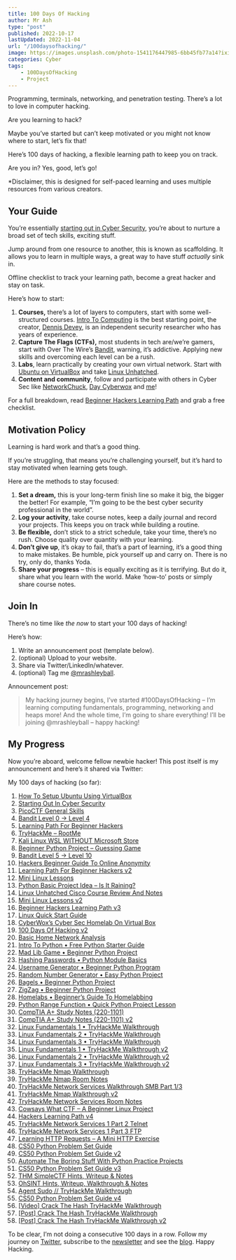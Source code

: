 ```yaml
---
title: 100 Days Of Hacking
author: Mr Ash
type: "post"
published: 2022-10-17
lastUpdated: 2022-11-04
url: "/100daysofhacking/"
image: https://images.unsplash.com/photo-1541176447985-6bb45fb77a14?ixid=MnwxNTI0MzJ8MHwxfGFsbHx8fHx8fHx8fDE2MTY3NjU5MTk&ixlib=rb-1.2.1&fm=jpg&q=85&fit=crop&w=1707&h=2560
categories: Cyber
tags:
    - 100DaysOfHacking
    - Project
---
```


<!-- <iframe frameborder="0" height="102px" loading="lazy" scrolling="no" src="https://anchor.fm/mrashleyball/embed/episodes/100-Days-Of-Hacking-e16j8d7" width="400px"></iframe> -->

Programming, terminals, networking, and penetration testing. There’s a lot to love in computer hacking.

Are you learning to hack?

Maybe you’ve started but can’t keep motivated or you might not know where to start, let’s fix that!

Here’s 100 days of hacking, a flexible learning path to keep you on track.

Are you in? Yes, good, let’s go!

\*Disclaimer, this is designed for self-paced learning and uses multiple resources from various creators.

## Your Guide

You’re essentially [starting out in Cyber Security](https://mrash.co/starting-out-in-cyber-security/), you’re about to nurture a broad set of tech skills, exciting stuff.

Jump around from one resource to another, this is known as scaffolding. It allows you to learn in multiple ways, a great way to have stuff *actually* sink in.

<!-- <div class="elementor elementor-5269" data-elementor-id="5269" data-elementor-type="section"><div class="elementor-section-wrap"> <section class="elementor-section elementor-top-section elementor-element elementor-element-650fe30 elementor-section-boxed elementor-section-height-default elementor-section-height-default" data-element_type="section" data-id="650fe30" data-particle-mobile-disabled="false" data-particle_enable="false" data-settings="{"ekit_has_onepagescroll_dot":"yes"}"><div class="elementor-container elementor-column-gap-default"><div class="elementor-row"><div class="elementor-column elementor-col-100 elementor-top-column elementor-element elementor-element-19d1b1d" data-element_type="column" data-id="19d1b1d"><div class="elementor-column-wrap elementor-element-populated"><div class="elementor-widget-wrap"> <section class="elementor-section elementor-inner-section elementor-element elementor-element-75001c1 elementor-section-boxed elementor-section-height-default elementor-section-height-default" data-element_type="section" data-id="75001c1" data-particle-mobile-disabled="false" data-particle_enable="false" data-settings="{"ekit_has_onepagescroll_dot":"yes"}"><div class="elementor-container elementor-column-gap-default"><div class="elementor-row"><div class="elementor-column elementor-col-100 elementor-inner-column elementor-element elementor-element-2d39fa8" data-element_type="column" data-id="2d39fa8" data-settings="{"background_background":"gradient"}"><div class="elementor-column-wrap elementor-element-populated"><div class="elementor-background-overlay"></div><div class="elementor-widget-wrap"><div class="elementor-element elementor-element-87a745b elementor-position-right elementor-vertical-align-middle elementor-view-default elementor-mobile-position-top elementor-widget elementor-widget-icon-box" data-element_type="widget" data-id="87a745b" data-settings="{"ekit_we_effect_on":"none"}" data-widget_type="icon-box.default"><div class="elementor-widget-container"><div class="elementor-icon-box-wrapper"><div class="elementor-icon-box-icon"> <span class="elementor-icon elementor-animation-">  </span> </div><div class="elementor-icon-box-content"> <span> **Free Checklist:** Hacker's Learning Path </span> -->

 Offline checklist to track your learning path, become a great hacker and stay on task.

 <!-- </div> </div> </div> </div><div class="elementor-element elementor-element-96a5f87 elementor-tablet-button-align-stretch elementor-button-align-stretch elementor-widget elementor-widget-form" data-element_type="widget" data-id="96a5f87" data-settings="{"button_width":"25","step_next_label":"Next","step_previous_label":"Previous","step_type":"number_text","step_icon_shape":"circle","ekit_we_effect_on":"none"}" data-widget_type="form.default"><div class="elementor-widget-container"> <form class="elementor-form" method="post" name="CTA - Hackers Checklist"> <input name="post_id" type="hidden" value="5269"></input> <input name="form_id" type="hidden" value="96a5f87"></input> <input name="referer_title" type="hidden" value=""></input><div class="elementor-form-fields-wrapper elementor-labels-"><div class="elementor-field-type-email elementor-field-group elementor-column elementor-field-group-email elementor-col-75 elementor-md-80 elementor-field-required"> <label class="elementor-field-label elementor-screen-only" for="form-field-email"> Email </label> <input aria-required="true" class="elementor-field elementor-size-xs  elementor-field-textual" id="form-field-email" name="form_fields[email]" placeholder="Enter Email Here" required="required" size="1" type="email"></input> </div><div class="elementor-field-group elementor-column elementor-field-type-submit elementor-col-25 e-form__buttons"> <button class="elementor-button elementor-size-xs" type="submit"> <span> <span class=" elementor-button-icon"> </span> <span class="elementor-button-text">Get</span> </span> </button> </div> </div> </form> </div> </div> </div> </div> </div> </div> </div> </section> </div> </div> </div> </div> </div> </section> </div> </div> -->
 
 Here’s how to start:

1. **Courses,** there’s a lot of layers to computers, start with some well-structured courses. [Intro To Computing](https://academy.hoppersroppers.org/course/view.php?id=8) is the best starting point, the creator, [Dennis Devey](https://www.hoppersroppers.org/about.html), is an independent security researcher who has years of experience.
2. **Capture The Flags (CTFs),** most students in tech are/we’re gamers, start with Over The Wire’s [Bandit](https://mrash.co/bandit-level-0-level-4/), warning, it’s addictive. Applying new skills and overcoming each level can be a rush.
3. **Labs**, learn practically by creating your own virtual network. Start with [Ubuntu on VirtualBox](https://mrash.co/how-to-setup-ubuntu-using-virtualbox/) and take [Linux Unhatched](https://mrash.co/linux-unhatched-cisco-course-review-and-notes/).
4. **Content and community**, follow and participate with others in Cyber Sec like [NetworkChuck](https://networkchuck.com/), [Day Cyberwox](https://www.youtube.com/channel/UCY-UlEymdA23eo09U9a0FLA) and [me](https://twitter.com/mrashleyball)!

<!-- <div class="elementor elementor-5483" data-elementor-id="5483" data-elementor-type="section"><div class="elementor-section-wrap"> <section class="elementor-section elementor-top-section elementor-element elementor-element-32d8c94 elementor-section-boxed elementor-section-height-default elementor-section-height-default" data-element_type="section" data-id="32d8c94" data-particle-mobile-disabled="false" data-particle_enable="false" data-settings="{"ekit_has_onepagescroll_dot":"yes"}"><div class="elementor-container elementor-column-gap-default"><div class="elementor-row"><div class="elementor-column elementor-col-100 elementor-top-column elementor-element elementor-element-5e7c56e" data-element_type="column" data-id="5e7c56e"><div class="elementor-column-wrap elementor-element-populated"><div class="elementor-widget-wrap"> <section class="elementor-section elementor-inner-section elementor-element elementor-element-fc64076 elementor-section-boxed elementor-section-height-default elementor-section-height-default" data-element_type="section" data-id="fc64076" data-particle-mobile-disabled="false" data-particle_enable="false" data-settings="{"ekit_has_onepagescroll_dot":"yes"}"><div class="elementor-container elementor-column-gap-no"><div class="elementor-row"><div class="elementor-column elementor-col-100 elementor-inner-column elementor-element elementor-element-f7d6b37" data-element_type="column" data-id="f7d6b37"><div class="elementor-column-wrap elementor-element-populated"><div class="elementor-widget-wrap"><div class="elementor-element elementor-element-4c75247 elementor-widget elementor-widget-text-editor" data-element_type="widget" data-id="4c75247" data-settings="{"ekit_we_effect_on":"none"}" data-widget_type="text-editor.default"><div class="elementor-widget-container"><div class="elementor-text-editor elementor-clearfix">Recent Posts

 </div> </div> </div><div class="elementor-element elementor-element-322ad34 elementor-widget elementor-widget-elementskit-post-list" data-element_type="widget" data-id="322ad34" data-settings="{"ekit_we_effect_on":"none"}" data-widget_type="elementskit-post-list.default"><div class="elementor-widget-container"><div class="ekit-wid-con">- [ <span class="elementor-icon-list-icon">  </span><div class="ekit_post_list_content_wraper"> <span class="elementor-icon-list-text">How To Fix TryHackMe VPN Not Working | Troubleshooting OpenVPN</span> </div> ](https://mrash.co/how-to-fix-tryhackme-vpn-not-working-troubleshooting-openvpn/)
- [ <span class="elementor-icon-list-icon">  </span><div class="ekit_post_list_content_wraper"> <span class="elementor-icon-list-text">Crack The Hash TryHackMe Walkthrough</span> </div> ](https://mrash.co/crack-the-hash-tryhackme-walkthrough/)
- [ <span class="elementor-icon-list-icon">  </span><div class="ekit_post_list_content_wraper"> <span class="elementor-icon-list-text">100 Days Of Hacking</span> </div> ](https://mrash.co/100daysofhacking/)
 
 </div> </div> </div> </div> </div> </div> </div> </div> </section> <section class="elementor-section elementor-inner-section elementor-element elementor-element-d91d33b elementor-section-boxed elementor-section-height-default elementor-section-height-default" data-element_type="section" data-id="d91d33b" data-particle-mobile-disabled="false" data-particle_enable="false" data-settings="{"ekit_has_onepagescroll_dot":"yes"}"><div class="elementor-container elementor-column-gap-no"><div class="elementor-row"><div class="elementor-column elementor-col-100 elementor-inner-column elementor-element elementor-element-6dee180" data-element_type="column" data-id="6dee180"><div class="elementor-column-wrap elementor-element-populated"><div class="elementor-widget-wrap"><div class="elementor-element elementor-element-7acfc36 elementor-widget elementor-widget-text-editor" data-element_type="widget" data-id="7acfc36" data-settings="{"ekit_we_effect_on":"none"}" data-widget_type="text-editor.default"><div class="elementor-widget-container"><div class="elementor-text-editor elementor-clearfix">Popular Posts

 </div> </div> </div><div class="elementor-element elementor-element-7b9396d elementor-widget elementor-widget-elementskit-post-list" data-element_type="widget" data-id="7b9396d" data-settings="{"ekit_we_effect_on":"none"}" data-widget_type="elementskit-post-list.default"><div class="elementor-widget-container"><div class="ekit-wid-con">- [ <span class="elementor-icon-list-icon">  </span><div class="ekit_post_list_content_wraper"> <span class="elementor-icon-list-text">OneNote to Notion - Moving Apps</span> </div> ](https://mrash.co/onenote-to-notion-moving-apps/)
- [ <span class="elementor-icon-list-icon">  </span><div class="ekit_post_list_content_wraper"> <span class="elementor-icon-list-text">100 Days Of Hacking</span> </div> ](https://mrash.co/100daysofhacking/)
- [ <span class="elementor-icon-list-icon">  </span><div class="ekit_post_list_content_wraper"> <span class="elementor-icon-list-text">Hackers Learning Path</span> </div> ](https://mrash.co/learning-path-for-beginner-hacker/)
 
 </div> </div> </div> </div> </div> </div> </div> </div> </section><div class="elementor-element elementor-element-2763e2a elementor-widget elementor-widget-text-editor" data-element_type="widget" data-id="2763e2a" data-settings="{"ekit_we_effect_on":"none"}" data-widget_type="text-editor.default"><div class="elementor-widget-container"><div class="elementor-text-editor elementor-clearfix">\*Shamless self-promotion, I know.

 </div> </div> </div> </div> </div> </div> </div> </div> </section> </div> </div> -->

For a full breakdown, read [Beginner Hackers Learning Path](https://mrash.co/learning-path-for-beginner-hacker/) and grab a free checklist.

## Motivation Policy

Learning is hard work and that’s a good thing.

If you’re struggling, that means you’re challenging yourself, but it’s hard to stay motivated when learning gets tough.

Here are the methods to stay focused:

1. **Set a dream,** this is your long-term finish line so make it big, the bigger the better! For example, “I’m going to be the best cyber security professional in the world”.
2. **Log your activity**, take course notes, keep a daily journal and record your projects. This keeps you on track while building a routine.
3. **Be flexible,** don’t stick to a strict schedule, take your time, there’s no rush. Choose quality over quantity with your learning.
4. **Don’t give up**, it’s okay to fail, that’s a part of learning, it’s a good thing to make mistakes. Be humble, pick yourself up and carry on. There is no try, only do, thanks Yoda.
5. **Share your progress** – this is equally exciting as it is terrifying. But do it, share what you learn with the world. Make ‘how-to’ posts or simply share course notes.

## Join In

There’s no time like *the now* to start your 100 days of hacking!

Here’s how:

1. Write an announcement post (template below).
2. (optional) Upload to your website.
3. Share via Twitter/LinkedIn/whatever.
4. (optional) Tag me [@mrashleyball](https://twitter.com/mrashleyball).

Announcement post:

> My hacking journey begins, I’ve started #100DaysOfHacking – I’m learning computing fundamentals, programming, networking and heaps more! And the whole time, I’m going to share everything! I’ll be joining @mrashleyball – happy hacking!

<!-- If you don’t have a website, see [Website In A Week](https://mrash.co/website-in-a-week-course/). -->

## My Progress

Now you’re aboard, welcome fellow newbie hacker! This post itself is my announcement and here’s it shared via Twitter:

<!-- <figure class="wp-block-embed is-type-rich is-provider-twitter wp-block-embed-twitter"><div class="wp-block-embed__wrapper">> ⚠ Announcement ⚠  
>   
> I've started [\#100DaysOfHacking](https://twitter.com/hashtag/100DaysOfHacking?src=hash&ref_src=twsrc%5Etfw) … but I'm doing it a little different.  
>   
> Full post: <https://t.co/heI4pVCOnb>
> 
> — Mr Ash (@mrash\_co) [March 26, 2021](https://twitter.com/mrash_co/status/1375554136653983744?ref_src=twsrc%5Etfw)

<script async="" charset="utf-8" src="https://platform.twitter.com/widgets.js"></script></div></figure> -->


My 100 days of hacking (so far):

1. [How To Setup Ubuntu Using VirtualBox](https://mrash.co/how-to-setup-ubuntu-using-virtualbox/)
2. [Starting Out In Cyber Security](https://mrash.co/starting-out-in-cyber-security/)
3. [PicoCTF General Skills](https://mrash.co/picoctf-general-skills/)
4. [Bandit Level 0 → Level 4](https://mrash.co/bandit-level-0-level-4/)
5. [Learning Path For Beginner Hackers](https://mrash.co/learning-path-for-beginner-hacker/)
6. [TryHackMe – RootMe](https://mrash.co/tryhackme-rootme/)
7. [Kali Linux WSL WITHOUT Microsoft Store](https://mrash.co/kali-linux-wsl-without-microsoft-store/)
8. [Beginner Python Project – Guessing Game](https://mrash.co/beginner-python-project-guessing-game/)
9. [Bandit Level 5 → Level 10](https://mrash.co/bandit-level-5-level-10/)
10. [Hackers Beginner Guide To Online Anonymity](https://mrash.co/hackers-beginner-guide-to-online-anonymity/(opens%20in%20a%20new%20tab))
11. [Learning Path For Beginner Hackers v2](https://mrash.co/learning-path-for-beginner-hacker/)
12. [Mini Linux Lessons](https://mrash.co/mini-linux-lessons/)
13. [Python Basic Project Idea – Is It Raining?](https://mrash.co/python-basic-project-idea-is-it-raining/)
14. [Linux Unhatched Cisco Course Review And Notes](https://mrash.co/linux-unhatched-cisco-course-review-and-notes/)
15. [Mini Linux Lessons v2](https://mrash.co/mini-linux-lessons/)
16. [Beginner Hackers Learning Path v3](https://mrash.co/learning-path-for-beginner-hacker/)
17. [Linux Quick Start Guide](https://mrash.co/linux-quick-start-guide/)
18. [CyberWox’s Cyber Sec Homelab On Virtual Box](https://mrash.co/cyberwox-cybersec-homelab-virtual-box/)
19. [100 Days Of Hacking v2](https://mrash.co/100daysofhacking/)
20. [Basic Home Network Analysis](https://mrash.co/basic-home-network-analysis-beginner-cyber-sec-project/)
21. [Intro To Python • Free Python Starter Guide](https://mrash.co/intro-to-python-free-python-starter-guide/)
22. [Mad Lib Game • Beginner Python Project](https://mrash.co/mad-lib-game-beginner-python-project/)
23. [Hashing Passwords • Python Module Basics](https://mrash.co/hashing-passwords-python-module-basics/)
24. [Username Generator • Beginner Python Program](https://mrash.co/username-generator-beginner-python-program/)
25. [Random Number Generator • Easy Python Project](https://mrash.co/random-number-generator-easy-python-project/)
26. [Bagels • Beginner Python Project](https://mrash.co/bagels-beginner-python-project/)
27. [ZigZag • Beginner Python Project](https://mrash.co/zigzag-beginner-python-project/)
28. [Homelabs • Beginner’s Guide To Homelabbing](https://mrash.co/homelabs-beginners-guide-to-homelabbing/)
29. [Python Range Function • Quick Python Project Lesson](https://mrash.co/python-range-function-quick-python-project-lesson/)
30. [CompTIA A+ Study Notes (220-1101)](https://mrash.co/comptia-a-plus-study-notes/)
31. [CompTIA A+ Study Notes (220-1101) v2](https://mrash.co/comptia-a-plus-study-notes/)
32. [Linux Fundamentals 1 • TryHackMe Walkthrough](https://mrash.co/linux-fundamentals-1-tryhackme-walkthrough/)
33. [Linux Fundamentals 2 • TryHackMe Walkthrough](https://mrash.co/linux-fundamentals-2-tryhackme-walkthrough/)
34. [Linux Fundamentals 3 • TryHackMe Walkthrough](https://mrash.co/linux-fundamentals-3-tryhackme-walkthrough/)
35. [Linux Fundamentals 1 • TryHackMe Walkthrough v2](https://mrash.co/linux-fundamentals-1-tryhackme-walkthrough/)
36. [Linux Fundamentals 2 • TryHackMe Walkthrough v2](https://mrash.co/linux-fundamentals-2-tryhackme-walkthrough/)
37. [Linux Fundamentals 3 • TryHackMe Walkthrough v2](https://mrash.co/linux-fundamentals-3-tryhackme-walkthrough/)
38. [TryHackMe Nmap Walkthrough](https://mrash.co/tryhackme-nmap-walkthrough/)
39. [TryHackMe Nmap Room Notes](https://mrash.co/tryhackme-nmap-room-notes/)
40. [TryHackMe Network Services Walkthrough SMB Part 1/3](https://mrash.co/tryhackme-network-services-walkthrough-smb-part-1-3/)
41. [TryHackMe Nmap Walkthrough v2](https://mrash.co/tryhackme-nmap-walkthrough/)
42. [TryHackMe Network Services Room Notes](https://mrash.co/tryhackme-network-services-room-notes/)
43. [Cowsays What CTF – A Beginner Linux Project](https://mrash.co/cowsays-what-ctf/)
44. [Hackers Learning Path v4](https://mrash.co/learning-path-for-beginner-hacker/)
45. [TryHackMe Network Services 1 Part 2 Telnet](https://mrash.co/tryhackme-network-services-1-part-2-telnet/)
46. [TryHackMe Network Services 1 Part 3 FTP](https://mrash.co/tryhackme-network-services-1-part-3-ftp/)
47. [Learning HTTP Requests – A Mini HTTP Exercise](https://mrash.co/learning-http-requests-a-mini-http-exercise/)
48. [CS50 Python Problem Set Guide](https://mrash.co/cs50-python-problem-set-guide/)
49. [CS50 Python Problem Set Guide v2](https://mrash.co/cs50-python-problem-set-guide/)
50. [Automate The Boring Stuff With Python Practice Projects](https://mrash.co/automate-the-boring-stuff-with-python-practice-projects/)
51. [CS50 Python Problem Set Guide v3](https://mrash.co/cs50-python-problem-set-guide/)
52. [THM SimpleCTF Hints, Writeup &amp; Notes](https://mrash.co/simplectf/)
53. [OhSINT Hints, Writeup, Walkthrough &amp; Notes](https://mrash.co/ohsint/)
54. [Agent Sudo // TryHackMe Walkthrough](https://mrash.co/agent-sudo/)
55. [CS50 Python Problem Set Guide v4](https://mrash.co/cs50-python-problem-set-guide/)
56. [\[Video\] Crack The Hash TryHackMe Walkthrough](https://youtu.be/euiuIzHaiLk)
57. [\[Post\] Crack The Hash TryHackMe Walkthrough](https://mrash.co/crack-the-hash-tryhackme-walkthrough/)
58. [\[Post\] Crack The Hash TryHackMe Walkthrough v2](https://mrash.co/crack-the-hash-tryhackme-walkthrough/)

To be clear, I’m not doing a consecutive 100 days in a row. Follow my journey on [Twitter](https://twitter.com/mrashleyball), subscribe to the [newsletter](http://go.mrash.co/newsletter) and see the [blog](https://mrash.co/blog). Happy Hacking.